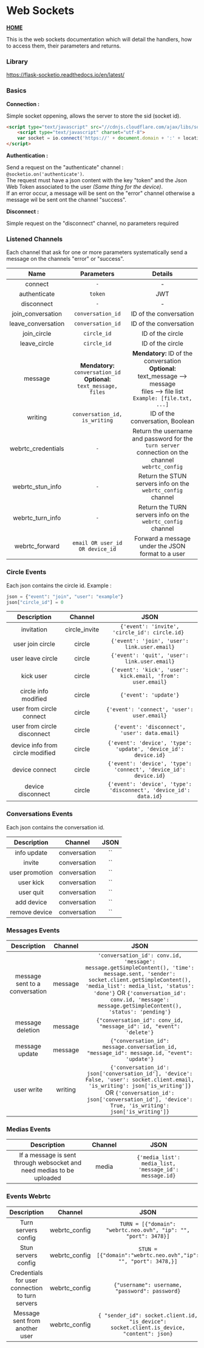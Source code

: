 # Web Sockets
**[HOME](../README.md)**

This is the web sockets documentation which will detail the handlers, how to access them, their parameters and returns.

### Library

https://flask-socketio.readthedocs.io/en/latest/
 
### Basics

**Connection :**

Simple socket oppening, allows the server to store the sid (socket id).

```html
<script type="text/javascript" src="//cdnjs.cloudflare.com/ajax/libs/socket.io/1.3.6/socket.io.min.js"></script>
    <script type="text/javascript" charset="utf-8">
    var socket = io.connect('https://' + document.domain + ':' + location.port);
</script>
```

**Authentication :**

Send a request on the "authenticate" channel : `@socketio.on('authenticate')`.<br/>
The request must have a json content with the key "token" and the Json Web Token associated to the user *(Same thing for the device)*.<br/>
If an error occur, a message will be sent on the "error" channel otherwise a message wil be sent ont the channel "success".

**Disconnect :**

Simple request on the "disconnect" channel, no parameters required

### Listened Channels

Each channel that ask for one or more parameters systematically send a message on the channels "error" or "success".

Name | Parameters | Details
:---: | :---: | :---:
connect | `-` | -
authenticate | `token` | JWT
disconnect | `-` | -
join_conversation | `conversation_id` | ID of the conversation
leave_conversation | `conversation_id` | ID of the conversation
join_circle | `circle_id` | ID of the circle
leave_circle | `circle_id` | ID of the circle
message | **Mendatory:** `conversation_id`<br/>**Optional:** `text_message, files` | **Mendatory:** ID of the conversation <br/> **Optional:** <br/> text_message --> message<br/>files --> file list<br/>`Example: [file.txt, ...]`
writing | `conversation_id, is_writing` | ID of the conversation, Boolean
webrtc_credentials | `-` | Return the username and password for the `turn server` connection on the channel `webrtc_config`
webrtc_stun_info | `-` | Return the STUN servers info on the `webrtc_config` channel
webrtc_turn_info | `-` | Return the TURN servers info on the `webrtc_config` channel
webrtc_forward | `email OR user_id OR device_id` | Forward a message under the JSON format to a user

### Circle Events

Each json contains the circle id. Example : <br/>
```python
json = {"event": "join", "user": "example"} 
json["circle_id"] = 0
```

Description | Channel | JSON
:---: | :---: | :---:
invitation | circle_invite | `{'event': 'invite', 'circle_id': circle.id} `
user join circle | circle | `{'event': 'join', 'user': link.user.email}`
user leave circle | circle | `{'event': 'quit', 'user': link.user.email}`
kick user | circle | `{'event': 'kick', 'user': kick.email, 'from': user.email}`
circle info modified | circle | `{'event': 'update'}`
user from circle connect | circle | `{'event': 'connect', 'user': user.email}`
user from circle disconnect | circle | `{'event': 'disconnect', 'user': data.email}`
device info from circle modified | circle | `{'event': 'device', 'type': 'update', 'device_id': device.id}`
device connect | circle | `{'event': 'device', 'type': 'connect', 'device_id': device.id}`
device disconnect | circle | `{'event': 'device', 'type': 'disconnect', 'device_id': data.id}`

### Conversations Events

Each json contains the conversation id.

Description | Channel | JSON
:---: | :---: | :---:
info update | conversation | ``
invite | conversation | ``
user promotion | conversation | ``
user kick | conversation | ``
user quit | conversation | ``
add device | conversation | ``
remove device | conversation | ``

### Messages Events

Description | Channel | JSON
:---: | :---: | :---:
message sent to a conversation | message | `'conversation_id': conv.id, 'message': message.getSimpleContent(), 'time': message.sent, 'sender': socket.client.getSimpleContent(), 'media_list': media_list, 'status': 'done'}` OR `{'conversation_id': conv.id, 'message': message.getSimpleContent(), 'status': 'pending'}`
message deletion | message | `{"conversation_id": conv_id, "message_id": id, "event": 'delete'}`
message update | message | `{"conversation_id": message.conversation_id, "message_id": message.id, "event": 'update'}`
user write | writing | `{'conversation_id': json['conversation_id'], 'device': False, 'user': socket.client.email, 'is_writing': json['is_writing']}` OR `{'conversation_id': json['conversation_id'], 'device': True, 'is_writing': json['is_writing']}`

### Medias Events

Description | Channel | JSON
:---: | :---: | :---:
If a message is sent through websocket and need medias to be uploaded | media | `{'media_list': media_list, 'message_id': message.id}`

### Events Webrtc

Description | Channel | JSON
:---: | :---: | :---:
Turn servers config | webrtc_config | `TURN = [{"domain": "webrtc.neo.ovh", "ip": "", "port": 3478}]`
Stun servers config | webrtc_config | `STUN = [{"domain":"webrtc.neo.ovh","ip": "", "port": 3478,}]`
Credentials for user connection to turn servers | webrtc_config | `{"username": username, "password": password}`
Message sent from another user | webrtc_config | `{ "sender_id": socket.client.id, "is_device": socket.client.is_device, "content": json}`

